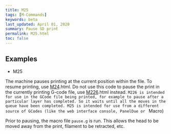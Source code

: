 ```yaml
---
title: M25
tags: [M-Commands] 
keywords: beta 
last_updated: April 01, 2020 
summary: Pause SD print 
permalink: M25.html
toc: false 
---
```



## Examples

* M25

The machine pauses printing at the current position within the file. To resume printing, use [M24](M24).html. Do not use this code to pause the print in the currently printing G-code file, use [M226](M226).html instead. ` M226 is intended for use in the GCode file being printed, for example to pause after a particular layer has completed. So it waits until all the moves in the queue have been completed. M25 is intended for use from a different source of GCodes (like the web interface console, PanelDue or  ` Macro)

Prior to pausing, the macro file `pause.g` is run. This allows the head to be moved away from the print, filament to be retracted, etc.

